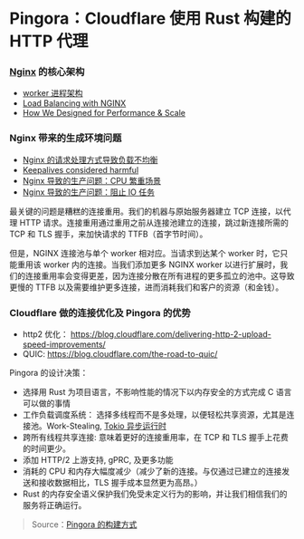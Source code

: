 # Pingora：Cloudflare 使用 Rust 构建的 HTTP 代理

### [Nginx](https://www.nginx.com) 的核心架构

- [worker 进程架构](https://www.nginx.com/blog/inside-nginx-how-we-designed-for-performance-scale/)
- [Load Balancing with NGINX](https://www.nginx.com/blog/load-balancing-with-nginx-plus/)
- [How We Designed for Performance & Scale](https://www.nginx.com/blog/inside-nginx-how-we-designed-for-performance-scale/#Inside-the-NGINX-Worker-Process)

### Nginx 带来的生成环境问题

- [Nginx 的请求处理方式导致负载不均衡](https://blog.cloudflare.com/the-sad-state-of-linux-socket-balancing/)
- [Keepalives considered harmful](https://blog.cloudflare.com/keepalives-considered-harmful/)
- [Nginx 导致的生产问题：CPU 繁重场景](https://blog.cloudflare.com/the-problem-with-event-loops/)
- [Nginx 导致的生产问题：阻止 IO 任务](https://blog.cloudflare.com/how-we-scaled-nginx-and-saved-the-world-54-years-every-day/)

最关键的问题是糟糕的连接重用。我们的机器与原始服务器建立 TCP 连接，以代理 HTTP 请求。连接重用通过重用之前从连接池建立的连接，跳过新连接所需的 TCP 和 TLS 握手，来加快请求的 TTFB（首字节时间）。

但是，NGINX 连接池与单个 worker 相对应。当请求到达某个 worker 时，它只能重用该 worker 内的连接。当我们添加更多 NGINX worker 以进行扩展时，我们的连接重用率会变得更差，因为连接分散在所有进程的更多孤立的池中。这导致更慢的 TTFB 以及需要维护更多连接，进而消耗我们和客户的资源（和金钱）。

### Cloudflare 做的连接优化及 Pingora 的优势

- http2 优化： https://blog.cloudflare.com/delivering-http-2-upload-speed-improvements/
- QUIC: https://blog.cloudflare.com/the-road-to-quic/

Pingora 的设计决策：
- 选择用 Rust 为项目语言，不影响性能的情况下以内存安全的方式完成 C 语言可以做的事情
- 工作负载调度系统： 选择多线程而不是多处理，以便轻松共享资源，尤其是连接池。Work-Stealing, [Tokio 异步运行时](https://tokio.rs/blog/2019-10-scheduler)
- 跨所有线程共享连接: 意味着更好的连接重用率，在 TCP 和 TLS 握手上花费的时间更少。
- 添加 HTTP/2 上游支持, gPRC, 及更多功能
- 消耗的 CPU 和内存大幅度减少（减少了新的连接。与仅通过已建立的连接发送和接收数据相比，TLS 握手成本显然更为高昂。）
- Rust 的内存安全语义保护我们免受未定义行为的影响，并让我们相信我们的服务将正确运行。


> Source：[Pingora 的构建方式](https://blog.cloudflare.com/zh-cn/how-we-built-pingora-the-proxy-that-connects-cloudflare-to-the-internet-zh-cn/)